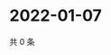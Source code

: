 # 2022-01-07

共 0 条

<!-- BEGIN WEIBO -->
<!-- 最后更新时间 Fri Jan 07 2022 04:15:25 GMT+0800 (China Standard Time) -->

<!-- END WEIBO -->

